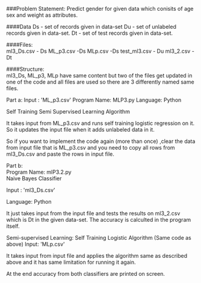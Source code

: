 ###Problem Statement: Predict gender for given data which conisits of age sex and weight as attributes.

####Data
Ds - set of records given in data-set
Du - set of unlabeled records given in data-set.
Dt - set of test records given in data-set.

####Files:  
ml3_Ds.csv - Ds
ML_p3.csv -Ds
MLp.csv -Ds
test_ml3.csv - Du
ml3_2.csv - Dt

####Structure:  
ml3_Ds, ML_p3, MLp have same content but two of the files get updated in one of the code and all files are used so there are 3 differently named same files. 

Part a:
Input : 'ML_p3.csv'
Program Name: MLP3.py
Language: Python 

Self Training Semi Supervised Learning Algorithm  

It takes input from ML_p3.csv and runs self training logistic regression on it. So it updates the input file when it adds unlabeled data in it.

So if you want to implement the code again (more than once) ,clear the data from input file that is ML_p3.csv and you need to copy all rows from ml3_Ds.csv and paste the rows in input file.   


Part b:  
Program Name: mlP3.2.py  
Naive Bayes Classifier  

Input : 'ml3_Ds.csv'

Language: Python

It just takes input from the input file and tests the results on ml3_2.csv which is Dt in the given data-set. The accuracy is calculted in the program itself.

Semi-supervised Learning: Self Training Logistic Algorithm (Same code as above) 
Input: 'MLp.csv'  

It takes input from input file and applies the algorithm same as described above and it has same limitation for running it again.  

At the end accuracy from both classifiers are printed on screen.

